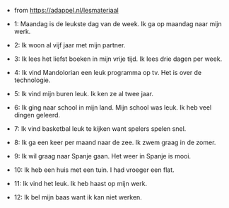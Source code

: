 - from https://adappel.nl/lesmateriaal

- 1: Maandag is de leukste dag van de week. Ik ga op maandag naar mijn werk.
- 2: Ik woon al vijf jaar met mijn partner.
- 3: Ik lees het liefst boeken in mijn vrije tijd. Ik lees drie dagen per week.
- 4: Ik vind Mandolorian een leuk programma op tv. Het is over de technologie.
- 5: Ik vind mijn buren leuk. Ik ken ze al twee jaar.
- 6: Ik ging naar school in mijn land. Mijn school was leuk. Ik heb veel dingen geleerd.
- 7: Ik vind basketbal leuk te kijken want spelers spelen snel.
- 8: Ik ga een keer per maand naar de zee. Ik zwem graag in de zomer.
- 9: Ik wil graag naar Spanje gaan. Het weer in Spanje is mooi.
- 10: Ik heb een huis met een tuin. I had vroeger een flat.
- 11: Ik vind het leuk. Ik heb haast op mijn werk.
- 12: Ik bel mijn baas want ik kan niet werken.
